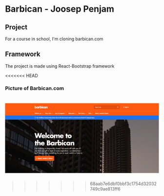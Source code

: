 # Barbican - Joosep Penjam

## Project
For a course in school, I'm cloning barbican.com

## Framework
The project is made using React-Bootstrap framework

<<<<<<< HEAD

### Picture of Barbican.com

![Barbican.com](barbican\src\Assets\barbican.PNG "Barbican.com")
=======
>>>>>>> 68aab7e6dbf0bbf3c1754d32032749c9ae813ff6
